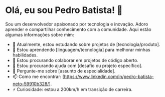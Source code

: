 # Olá, eu sou Pedro Batista! 👋

Sou um desenvolvedor apaixonado por tecnologia e inovação. Adoro aprender e compartilhar conhecimento com a comunidade. Aqui estão algumas informações sobre mim:

- 🔭 Atualmente, estou estudando sobre projetos de [tecnologia/produto].
- 🌱 Estou aprendendo [linguagem/tecnologia] para melhorar minhas habilidades.
- 👯 Estou procurando colaborar em projetos de código aberto.
- 🤔 Estou procurando ajuda com [desafio ou projeto específico].
- 💬 Pergunte-me sobre [assunto de especialidade].
- 📫 Como me encontrar: [https://www.linkedin.com/in/pedro-batista-neto-59910b328/].
- ⚡ Curiosidade: estou a 200km/h em transição de carreira.

